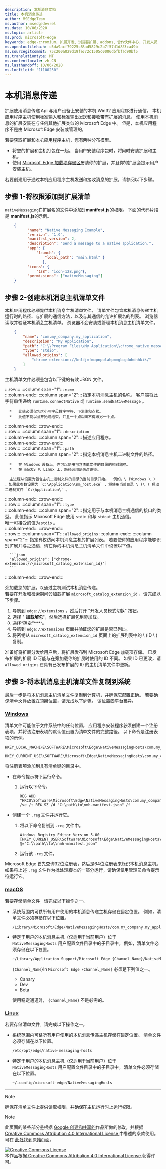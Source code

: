 ```yaml
---
description: 本机消息文档
title: 本机消息传递
author: MSEdgeTeam
ms.author: msedgedevrel
ms.date: 10/06/2020
ms.topic: article
ms.prod: microsoft-edge
keywords: edge-chromium、扩展开发、浏览器扩展、addons、合作伙伴中心、开发人员
ms.openlocfilehash: c5da9acf79225c88ad5829c2b7f57d1d833ca49b
ms.sourcegitcommit: 75c200a029d19fe372c1505c0006dbfbfad90bf5
ms.translationtype: MT
ms.contentlocale: zh-CN
ms.lasthandoff: 10/06/2020
ms.locfileid: "11100250"
---
```

# 本机消息传递  

扩展使用消息传递 Api 与用户设备上安装的本机 Win32 应用程序进行通信。  本机应用程序主机使用标准输入和标准输出发送和接收带有扩展的消息。  使用本机消息的扩展安装在与任何其他扩展类似的 Microsoft Edge 中。  但是，本机应用程序不是由 Microsoft Edge 安装或管理的。  

若要获取扩展和本机应用程序主机，您有两种分布模型。  

*   将您的扩展和主机打包在一起。  当用户安装程序包时，将同时安装扩展和主机。
*   使用 [Microsoft Edge 加载项存储区][EdgeAddons]安装你的扩展，并且你的扩展会提示用户安装主机。  

若要创建用于通过本机应用程序主机发送和接收消息的扩展，请参阅以下步骤。  

## 步骤 1-将权限添加到扩展清单  

`nativeMessaging`在扩展名的文件中添加对**manifest.js**的权限。  下面的代码片段是 **manifest.js**的示例。  

```json
    {
          "name": "Native Messaging Example",
          "version": "1.0",
          "manifest_version": 2, 
          "description": "Send a message to a native application.",
          "app": { 
              "launch": { 
                  "local_path": "main.html" } 
                 }, 
          "icons": { 
              "128": "icon-128.png"}, 
          "permissions": ["nativeMessaging"] 
    }
```  

## 步骤 2-创建本机消息主机清单文件  

本机应用程序必须提供本机消息主机清单文件。  清单文件包含本机消息传递主机运行时的路径、与扩展的通信方法，以及与其通信的允许扩展名的列表。  浏览器读取并验证本机消息主机清单。  浏览器不会安装或管理本机消息主机清单文件。  

```json
    {
        "name": "com.my_company.my_application",
        "description": "My Application",
        "path": "C:\\Program Files\\My Application\\chrome_native_messaging_host.exe",
        "type": "stdio",
        "allowed_origins": [
            "chrome-extension://knldjmfmopnpolahpmmgbagdohdnhkik/"
        ]
    }
```  

主机清单文件必须是包含以下键的有效 JSON 文件。  

:::row:::
   :::column span="1":::
      `name`  
   :::column-end:::
   :::column span="2":::
      指定本机消息主机的名称。  客户端将此字符串传递给 `runtime.connectNative` 或 `runtime.sendNativeMessage` 。  
      
      *   此值必须仅包含小写字母数字字符、下划线和点状。  
      *   此值不能以点开始或结束，并且一个点后面不得跟另一个点。  
   :::column-end:::
:::row-end:::  
:::row:::
   :::column span="1":::
      `description`  
   :::column-end:::
   :::column span="2":::
      描述应用程序。  
   :::column-end:::
:::row-end:::  
:::row:::
   :::column span="1":::
      `path`  
   :::column-end:::
   :::column span="2":::
      指定本机消息主机二进制文件的路径。  
      
      *   在 Windows 设备上，你可以使用包含清单文件的目录的相对路径。  
      *   在 macOS 和 Linux 上，路径必须是绝对路径。  
      
      主进程从设置为包含主机二进制文件的目录的当前目录开始。  例如，\ (Windows \ ) ，如果此参数设置为 `C:\Application\nm_host.exe` ，将使用当前目录 \ (\ ) 启动二进制文件 `C:\Application\` 。  
   :::column-end:::
:::row-end:::  
:::row:::
   :::column span="1":::
      `type`  
   :::column-end:::
   :::column span="2":::
      指定用于与本机消息主机通信的接口的类型。  此值指示 Microsoft Edge 使用 `stdin` 和与 `stdout` 主机通信。  
      唯一可接受的值为 `stdio` 。  
   :::column-end:::
:::row-end:::  
:::row:::
   :::column span="1":::
      `allowed_origins` 
   :::column-end:::
   :::column span="2":::
      指定有权访问本机消息主机的扩展列表。  若要使你的应用程序能够识别扩展并与之通信，请在你的本机消息主机清单文件中设置以下值。  
      
      ```json
      "allowed_origins": ["chrome-extension://{microsoft_catalog_extension_id}"]
      ```  
   :::column-end:::
:::row-end:::  

旁加载您的扩展，以通过主机测试本机消息传递。  
若要在开发和检索期间旁加载扩展 `microsoft_catalog_extension_id` ，请完成以下步骤。  

1.  导航到 `edge://extensions` ，然后打开 "开发人员模式切换" 按钮。  
1.  选择 " **加载解包**"，然后选择扩展包到旁加载。  
1.  选择“确定”****。
1.  导航到 `edge://extensions` 页面并验证您的扩展是否已列出。  
1.  将密钥从 `microsoft_catalog_extension_id` 页面上的扩展列表中的 \ (ID \ ) 复制。

准备好将扩展分发给用户后，将扩展发布到 Microsoft Edge 加载项存储。  已发布扩展的扩展 ID 可能与在旁加载你的扩展时使用的 ID 不同。  如果 ID 已更改，请 `allowed_origins` 在具有已发布扩展的 ID 的主机清单文件中更新。  

## 步骤 3-将本机消息主机清单文件复制到系统  

最后一步是将本机消息主机清单文件复制到计算机，并确保它配置正确。  若要确保清单文件放置在预期位置，请完成以下步骤。  该位置因平台而异。  

### [Windows](#tab/windows/)  

<a id="copy-manifest-file"></a>  

清单文件可能位于文件系统中的任何位置。  应用程序安装程序必须创建一个注册表项，并将该注册表项的默认值设置为清单文件的完整路径。  以下命令是注册表项的示例。  

```text
HKEY_LOCAL_MACHINE\SOFTWARE\Microsoft\Edge\NativeMessagingHosts\com.my_company.my_application
```

```text
HKEY_CURRENT_USER\SOFTWARE\Microsoft\Edge\NativeMessagingHosts\com.my_company.my_application
```

将注册表项添加到具有清单键的目录中。  

*   在命令提示符下运行命令。    
    
    1.  运行以下命令。  
        
        ```shell
        REG ADD "HKCU\Software\Microsoft\Edge\NativeMessagingHosts\com.my_company.my_application" /ve /t REG_SZ /d "C:\path\to\nmh-manifest.json" /f
        ```  
    
*   创建一个 `.reg` 文件并运行它。  
    
    1.  将以下命令复制到 `.reg` 文件中。  
        
        ```shell
        Windows Registry Editor Version 5.00
        [HKEY_CURRENT_USER\Software\Microsoft\Edge\NativeMessagingHosts\com.my_company.my_application]
        @="C:\\path\\to\\nmh-manifest.json"
        ```  
        
    1.  运行该 `.reg` 文件。  
    
Microsoft Edge 首先查询32位注册表，然后是64位注册表来标识本机消息主机。  如果将上述 `.reg` 文件作为批处理脚本的一部分运行，请确保使用管理员命令提示符运行它。  

### [macOS](#tab/macos/)  

<a id="copy-manifest-file"></a>  

若要存储清单文件，请完成以下操作之一。  

*   系统范围内可供所有用户使用的本机消息传递主机存储在固定位置。  例如，清单文件必须存储在以下位置。 
    
    ```bash
    /Library/Microsoft/Edge/NativeMessagingHosts/com.my_company.my_application.json
    ```  
    
*   特定于用户的本机消息主机（仅适用于当前用户）位于 `NativeMessagingHosts` 用户配置文件目录中的子目录中。  例如，清单文件必须存储在以下位置。  
    
    ```bash
    ~/Library/Application Support/Microsoft Edge {Channel_Name}/NativeMessagingHosts/com.my_company.my_application.json
    ```  
    
    `{Channel_Name}`In `Microsoft Edge {Channel_Name}` 必须是下列值之一。  
    
    *   Canary  
    *   Dev  
    *   Beta  

    使用稳定通道时， `{Channel_Name}` 不是必需的。  

### [Linux](#tab/linux/)  

<a id="copy-manifest-file"></a>  

若要存储清单文件，请完成以下操作之一。  

*   系统范围内可供所有用户使用的本机消息传递主机存储在固定位置。  清单文件必须存储在以下位置。  
    
    ```bash
    /etc/opt/edge/native-messaging-hosts
    ```
    
*   特定于用户的本机消息主机（仅适用于当前用户）位于 `NativeMessagingHosts` 用户配置文件目录中的子目录中。  清单文件必须存储在以下位置。  
    
    ```bash
    ~/.config/microsoft-edge/NativeMessagingHosts
    ```  
    
* * *  

> [!NOTE]
> 确保在清单文件上提供读取权限，并确保在主机运行时上运行权限。  

<!-- links -->  

> [!NOTE]
> 此页面的某些部分是根据 [Google 创建和共享的][GoogleSitePolicies]作品所做的修改，并根据[ Creative Commons Attribution 4.0 International License ][CCA4IL]中描述的条款使用。  
> 可在 [此处](https://developer.chrome.com/extensions/nativeMessaging)找到原始页面。  

[![Creative Commons License][CCby4Image]][CCA4IL]  
本作品根据[ Creative Commons Attribution 4.0 International License ][CCA4IL]获得许可。  

[EdgeAddons]: https://microsoftedge.microsoft.com/addons/Microsoft-Edge-Extensions-Home "Microsoft Edge 加载项"
[CCA4IL]: https://creativecommons.org/licenses/by/4.0  
[CCby4Image]: https://i.creativecommons.org/l/by/4.0/88x31.png  
[GoogleSitePolicies]: https://developers.google.com/terms/site-policies
